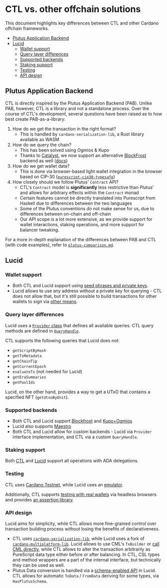 <!-- H1 is used to skip the first header in the TOC -->
<h1>CTL vs. other offchain solutions</h1>

This document highlights key differences between CTL and other Cardano offchain frameworks.

<!-- START doctoc generated TOC please keep comment here to allow auto update -->
<!-- DON'T EDIT THIS SECTION, INSTEAD RE-RUN doctoc TO UPDATE -->

- [Plutus Application Backend](#plutus-application-backend)
- [Lucid](#lucid)
  - [Wallet support](#wallet-support)
  - [Query layer differences](#query-layer-differences)
  - [Supported backends](#supported-backends)
  - [Staking support](#staking-support)
  - [Testing](#testing)
  - [API design](#api-design)

<!-- END doctoc generated TOC please keep comment here to allow auto update -->

## Plutus Application Backend

CTL is directly inspired by the Plutus Application Backend (PAB). Unlike PAB, however, CTL is a library and not a standalone process. Over the course of CTL's development, several questions have been raised as to how best create PAB-as-a-library:

1. How do we get the transaction in the right format?
   - This is handled by `cardano-serialization-lib`, a Rust library available as WASM
2. How do we query the chain?
   - This has been solved using Ogmios & Kupo
   - Thanks to [Catalyst](https://cardano.ideascale.com/c/idea/420791), we now support an alternative [BlockFrost](https://blockfrost.io/) backend as well ([docs](./blockfrost.md))
3. How do we get wallet data?
   - This is done via browser-based light wallet integration in the browser based on CIP-30 ([`purescript-cip30-typesafe`](https://github.com/mlabs-haskell/purescript-cip30-typesafe))
4. How closely should we follow Plutus' `Contract` API?
   - CTL's `Contract` model is **significantly** less restrictive than Plutus' and allows for arbitrary effects within the `Contract` monad
   - Certain features cannot be directly translated into Purescript from Haskell due to differences between the two languages
   - Some of the Plutus conventions do not make sense for us, due to differences between on-chain and off-chain
   - Our API scope is a lot more extensive, as we provide support for wallet interactions, staking operations, and more support for balancer tweaking.

For a more in-depth explanation of the differences between PAB and CTL (with code examples), refer to [`plutus-comparison.md`](./plutus-comparison.md).

## Lucid

### Wallet support

- Both CTL and Lucid support using [seed phrases and private keys](./key-management.md).
- Lucid allows to use any address without a private key for querying - CTL does not allow that, but it's still possible to build transactions for other wallets to sign via [other means](./balancing.md).

### Query layer differences

Lucid uses a [`Provider` class](https://deno.land/x/lucid@0.10.5/mod.ts?s=Provider) that defines all available queries. CTL query methods are defined in [`QueryHandle`](https://github.com/Plutonomicon/cardano-transaction-lib/blob/develop/src/Internal/Contract/QueryHandle/Type.purs#L36).

CTL supports the following queries that Lucid does not:

- `getScriptByHash`
- `getTxMetadata`
- `getChainTip`
- `getCurrentEpoch`
- `evaluateTx` (not needed for Lucid)
- `getEraSummaries`
- `getPoolIds`

Lucid, on the other hand, provides a way to get a UTxO that contains a specified NFT (`getUtxoByUnit`).

### Supported backends

- Both CTL and Lucid support [Blockfrost](./blockfrost.md) and [Kupo+Ogmios](./runtime.md)
- Lucid also supports [Maestro](https://www.gomaestro.org/)
- Both CTL and Lucid allow for custom backends - Lucid via `Provider` interface implementation, and CTL via a custom `QueryHandle`.

### Staking support

Both [CTL](./staking.md) and [Lucid](https://lucid.spacebudz.io/docs/getting-started/delegate/) support all operations with ADA delegations.

### Testing

CTL uses [Cardano Testnet](./cardano-testnet-testing.md), while Lucid uses an [emulator](https://lucid.spacebudz.io/docs/getting-started/test-emulate/).

Additionally, CTL supports [testing with real wallets](./e2e-testing.md) via headless browsers and provides [an assertion library](./test-utils.md).

### API design

Lucid aims for simplicity, while CTL allows more fine-grained control over transaction building process without losing the benefits of declarativeness.

- CTL uses [`cardano-serialization-lib`](https://github.com/Emurgo/cardano-serialization-lib/), while Lucid uses a fork of [`cardano-multiplatform-lib`](https://github.com/berry-pool/cardano-multiplatform-lib). Lucid allows to use CML's `TxBuilder` or [call CML directly](https://lucid.spacebudz.io/docs/advanced/cml/), while CTL allows to alter the transaction arbitrarily as PureScript data type either before or after balancing. In CTL, CSL types and method wrappers are a part of the internal interface, but technically they can be used as well.
- Plutus Data conversion is handled via a [schema-enabled API](https://lucid.spacebudz.io/docs/advanced/type-casting/) in Lucid. CTL allows for automatic `ToData` / `FromData` deriving for some types, via `HasPlutusSchema`.
